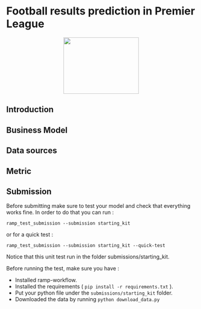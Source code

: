 # Football results prediction in Premier League

<p align="center">
	<img width="200px" height="150px" src="https://upload.wikimedia.org/wikipedia/commons/6/6e/Football_%28soccer_ball%29.svg" />
</p>

## Introduction




## Business Model



## Data sources



## Metric


## Submission

Before submitting make sure to test your model and check that everything works fine. 
In order to do that you can run : 

`ramp_test_submission --submission starting_kit` 

or for a quick test : 

`ramp_test_submission --submission starting_kit --quick-test`


Notice that this unit test run in the folder submissions/starting_kit.

Before running the test, make sure you have :
* Installed ramp-workflow.
* Installed the requirements ( `pip install -r requirements.txt` ).
* Put your python file under the `submissions/starting_kit` folder.
* Downloaded the data by running `python download_data.py` 

 
